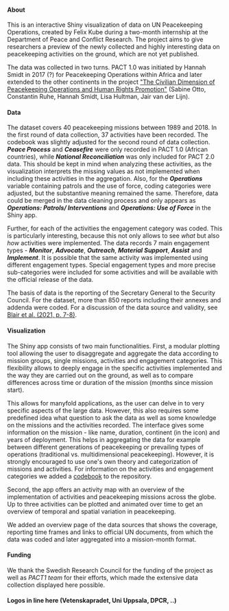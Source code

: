 #### About

This is an interactive Shiny visualization of data on UN Peacekeeping Operations, created by Felix Kube during a two-month internship at the Department of Peace and Conflict Research. The project aims to give researchers a preview of the newly collected and highly interesting data on peacekeeping activities on the ground, which are not yet published. 

The data was collected in two turns. PACT 1.0 was initiated by Hannah Smidt in 2017 (?) for Peacekeeping Operations within Africa and later extended to the other continents in the project ["The Civilian Dimension of Peacekeeping Operations and Human Rights Promotion"](https://pcr.uu.se/research/research-themes/human-rights/the-civilian-dimension-of-peacekeeping-operations-and-human-rights-promotion/) (Sabine Otto, Constantin Ruhe, Hannah Smidt, Lisa Hultman, Jair van der Lijn).

#### Data

The dataset covers 40 peacekeeping missions between 1989 and 2018. In the first round of data collection, 37 activities have been recorded. The codebook was slightly adjusted for the second round of data collection. ***Peace Process*** and ***Ceasefire*** were only recorded in PACT 1.0 (African countries), while ***National Reconciliation*** was only included for PACT 2.0 data. This should be kept in mind when analyzing these activities, as the visualization interprets the missing values as not implemented when including these activities in the aggregation. Also, for the ***Operations*** variable containing patrols and the use of force, coding categories were adjusted, but the substantive meaning remained the same. Therefore, data could be merged in the data cleaning process and only appears as ***Operations: Patrols/ Interventions*** and ***Operations: Use of Force*** in the Shiny app.

Further, for each of the activities the engagement category was coded. This is particularly interesting, because this not only allows to see *what* but also *how* activities were implemented. The data records 7 main engagement types - ***Monitor***, ***Advocate***, ***Outreach***, ***Material Support***, ***Assist*** and ***Implement***. It is possible that the same activity was implemented using different engagement types. Special engagement types and more precise sub-categories were included for some activities and will be available with the official release of the data.

The basis of data is the reporting of the Secretary General to the Security Council. For the dataset, more than 850 reports including their annexes and addenda were coded. For a discussion of the data source and validity, see [Blair et al. (2021, p. 7-8)](https://onlinelibrary.wiley.com/doi/full/10.1111/ajps.12650).

#### Visualization

The Shiny app consists of two main functionalities. First, a modular plotting tool allowing the user to disaggregate and aggregate the data according to mission groups, single missions, activities and engagement categories. This flexibility allows to deeply engage in the specific activities implemented and the way they are carried out on the ground, as well as to compare differences across time or duration of the mission (months since mission start).

This allows for manyfold applications, as the user can delve in to very specific aspects of the large data. However, this also requires some predefined idea what question to ask the data as well as some knowledge on the missions and the activities recorded. The interface gives some information on the mission - like name, duration, continent (in the icon) and years of deployment. This helps in aggregating the data for example between different generations of peacekeeping or prevailing types of operations (traditional vs. multidimensional peacekeeping). However, it is strongly encouraged to use one's own theory and categorization of missions and activities. For information on the activities and engagement categories we added a [codebook](doku/PACT_codebook.pdf) to the repository.

Second, the app offers an activity map with an overview of the implementation of activities and peacekeeping missions across the globe. Up to three activities can be plotted and animated over time to get an overview of temporal and spatial variation in peacekeeping.

We added an overview page of the data sources that shows the coverage, reporting time frames and links to official UN documents, from which the data was coded and later aggregated into a mission-month format.

#### Funding

We thank the Swedish Research Council for the funding of the project as well as *PACT1 team* for their efforts, which made the extensive data collection displayed here possible.

#### Logos in line here (Vetenskapradet, Uni Uppsala, DPCR, ..)
